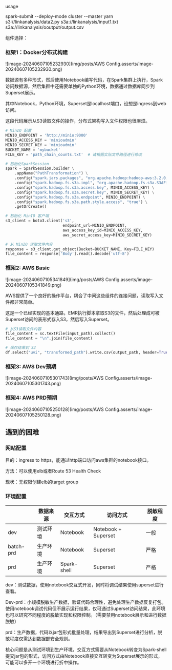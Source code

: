 usage

spark-submit --deploy-mode cluster --master yarn s3://linkanalysis/data2.py s3a://linkanalysis/input1.txt s3a://linkanalysis/ooutput/output.csv

 

组件选择：

### 框架1：Docker分布式构建

![image-20240607105232930](img/posts/AWS Config.asserts/image-20240607105232930.png)

数据源有多种形式，然后使用Notebook编写代码，在Spark集群上执行，Spark访问数据源，然后集群中还需要单独的Python环境，数据通过数据库同步到Superset展示。

其中Notebook，Python环境，Superset是localhost端口，设想是ingress到web访问。

这段代码展示从S3读取文件的操作，分布式架构写入文件权限也很麻烦。

```python
# MinIO 配置
MINIO_ENDPOINT = 'http://minio:9000'
MINIO_ACCESS_KEY = 'minioadmin'
MINIO_SECRET_KEY = 'minioadmin'
BUCKET_NAME = 'mybucket'
FILE_KEY = 'path_chain_counts.txt'  # 请根据实际文件路径进行修改

# 初始化SparkSession
spark = SparkSession.builder \
    .appName("PathTransformation") \
    .config("spark.jars.packages", "org.apache.hadoop:hadoop-aws:3.2.0,com.amazonaws:aws-java-sdk-bundle:1.11.874") \
    .config("spark.hadoop.fs.s3a.impl", "org.apache.hadoop.fs.s3a.S3AFileSystem") \
    .config("spark.hadoop.fs.s3a.access.key", MINIO_ACCESS_KEY) \
    .config("spark.hadoop.fs.s3a.secret.key", MINIO_SECRET_KEY) \
    .config("spark.hadoop.fs.s3a.endpoint", MINIO_ENDPOINT) \
    .config("spark.hadoop.fs.s3a.path.style.access", "true") \
    .getOrCreate()

# 初始化 MinIO 客户端
s3_client = boto3.client('s3',
                         endpoint_url=MINIO_ENDPOINT,
                         aws_access_key_id=MINIO_ACCESS_KEY,
                         aws_secret_access_key=MINIO_SECRET_KEY)

# 从 MinIO 读取文件内容
response = s3_client.get_object(Bucket=BUCKET_NAME, Key=FILE_KEY)
file_content = response['Body'].read().decode('utf-8')
```



### 框架2: AWS Basic

![image-20240607105341849](img/posts/AWS Config.asserts/image-20240607105341849.png)

AWS提供了一个良好的操作平台，耦合了中间这些组件的连接问题，读取写入文件都非常简单。

这是一个已经实现的基本通路，EMR执行脚本拿取S3的文件，然后处理成可被Superset访问的表形式存入S3，然后写入Superset。

```python
# 从S3读取文件内容
file_content = sc.textFile(input_path).collect()
file_content = "\n".join(file_content)

# 保存结果到 S3
df.select("uvi", "transformed_path").write.csv(output_path, header=True)
```



### 框架3: AWS Dev预期

![image-20240607105301743](img/posts/AWS Config.asserts/image-20240607105301743.png)





### 框架4: AWS PRD预期



![image-20240607105250128](img/posts/AWS Config.asserts/image-20240607105250128.png)



## 遇到的困难

### 网站配置

目的：ingress to https，能通过http端口访问aws集群的notebook接口。

方法：可以使用elb或者Route 53 Health Check

现状：无权限创建elb的target group

### 环境配置

|           | 数据来源 | 交互方式    | 访问方式            | 脱敏程度 |
| --------- | -------- | ----------- | ------------------- | -------- |
| dev       | 测试环境 | Notebook    | Notebook + Superset | 一般     |
| batch-prd | 生产环境 | Notebook    | Superset            | 严格     |
| prd       | 生产环境 | Spark-shell | Superset            | 严格     |

dev：测试数据，使用notebook交互式开发，同时将调试结果使用superset进行查看。

Dev-prd：小规模脱敏生产数据，验证代码合理性，避免处理生产数据反复打包。使用notebook调试代码但不展示运行结果，仅可通过Superset访问结果，此环境也可以研究不同程度的脱敏实现和权限控制。（需要禁用notebook展示和进行数据脱敏）

prd：生产数据，代码以jar包形式批量处理，结果导出到Superset进行分析，脱敏程度仅需达到数据部安全规则。

核心问题是从测试环境到生产环境，交互方式需要从Notebook转变为Spark-shell提交jar包的形式，访问方式由Notebook直接交互转变为Superset展示的形式，可能可以多开一个环境进行折中操作。
